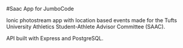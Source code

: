 #Saac App for JumboCode

Ionic photostream app with location based events made for the Tufts University Athletics Student-Athlete Advisor Committee (SAAC).

API built with Express and PostgreSQL.